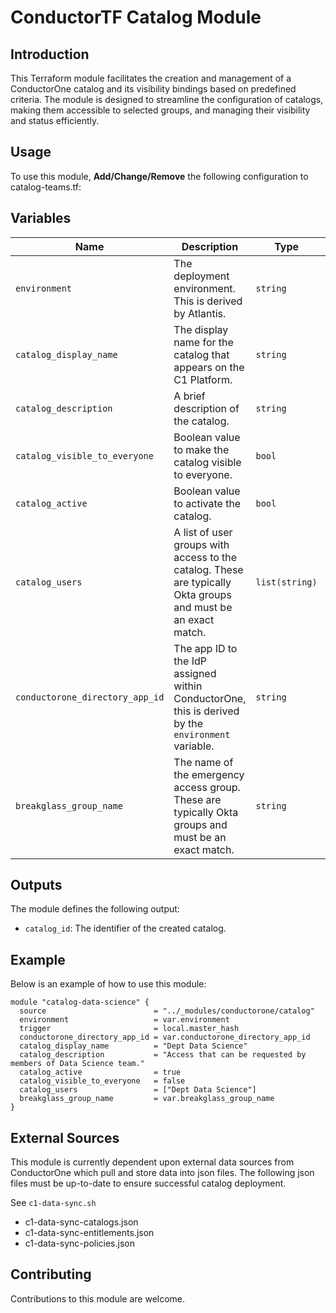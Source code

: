 # ConductorTF Catalog Module

## Introduction

This Terraform module facilitates the creation and management of a ConductorOne catalog and its visibility bindings based on predefined criteria. The module is designed to streamline the configuration of catalogs, making them accessible to selected groups, and managing their visibility and status efficiently.

## Usage

To use this module, **Add/Change/Remove** the following configuration to catalog-teams.tf:

## Variables

| Name | Description | Type | Default |
|------|-------------|------|---------|
| `environment` | The deployment environment. This is derived by Atlantis. | `string` | N/A |
| `catalog_display_name` | The display name for the catalog that appears on the C1 Platform. | `string` | N/A |
| `catalog_description` | A brief description of the catalog. | `string` | N/A |
| `catalog_visible_to_everyone` | Boolean value to make the catalog visible to everyone. | `bool` | N/A |
| `catalog_active` | Boolean value to activate the catalog. | `bool` | N/A |
| `catalog_users` | A list of user groups with access to the catalog. These are typically Okta groups and must be an exact match. | `list(string)` | [] |
| `conductorone_directory_app_id` | The app ID to the IdP assigned within ConductorOne, this is derived by the `environment` variable. | `string` | N/A |
| `breakglass_group_name` | The name of the emergency access group. These are typically Okta groups and must be an exact match. | `string` | N/A |

## Outputs

The module defines the following output:

- `catalog_id`: The identifier of the created catalog.

## Example

Below is an example of how to use this module:

```hcl
module "catalog-data-science" {
  source                        = "../_modules/conductorone/catalog"
  environment                   = var.environment
  trigger                       = local.master_hash
  conductorone_directory_app_id = var.conductorone_directory_app_id
  catalog_display_name          = "Dept Data Science"
  catalog_description           = "Access that can be requested by members of Data Science team."
  catalog_active                = true
  catalog_visible_to_everyone   = false
  catalog_users                 = ["Dept Data Science"]
  breakglass_group_name         = var.breakglass_group_name
}
```

## External Sources

This module is currently dependent upon external data sources from ConductorOne which pull and store data into json files. The following json files must be up-to-date to ensure successful catalog deployment.

See `c1-data-sync.sh`

- c1-data-sync-catalogs.json
- c1-data-sync-entitlements.json
- c1-data-sync-policies.json

## Contributing

Contributions to this module are welcome.
